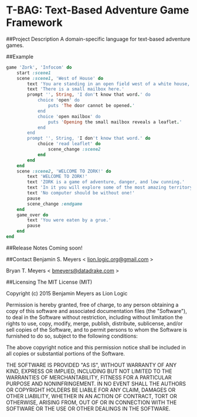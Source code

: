 # T-BAG: Text-Based Adventure Game Framework

##Project Description
A domain-specific language for text-based adventure games.

##Example
``` ruby
game 'Zork', 'Infocom' do
    start :scene1
    scene :scene1, 'West of House' do
        text 'You are standing in an open field west of a white house, with a boarded front door.'
        text 'There is a small mailbox here.'
        prompt '', String, 'I don't know that word.' do
            choice 'open' do
                puts 'The door cannot be opened.'
            end
            choice 'open mailbox' do
                puts 'Opening the small mailbox reveals a leaflet.'
            end
        end
        prompt '', String, 'I don't know that word.' do
            choice 'read leaflet' do
                scene_change :scene2
            end
        end
    end
    scene :scene2, 'WELCOME TO ZORK!' do
        text 'WELCOME TO ZORK!'
        text 'ZORK is a game of adventure, danger, and low cunning.'
        text 'In it you will explore some of the most amazing territory ever seen by mortals.'
        text 'No computer should be without one!'
        pause
        scene_change :endgame
    end
    game_over do
        text 'You were eaten by a grue.'
        pause
    end
end
```
##Release Notes
Coming soon!

##Contact
Benjamin S. Meyers < <lion.logic.org@gmail.com> >

Bryan T. Meyers < <bmeyers@datadrake.com> >

##Licensing
The MIT License (MIT)

Copyright (c) 2015 Benjamin Meyers as Lion Logic

Permission is hereby granted, free of charge, to any person obtaining a copy
of this software and associated documentation files (the "Software"), to deal
in the Software without restriction, including without limitation the rights
to use, copy, modify, merge, publish, distribute, sublicense, and/or sell
copies of the Software, and to permit persons to whom the Software is
furnished to do so, subject to the following conditions:

The above copyright notice and this permission notice shall be included in all
copies or substantial portions of the Software.

THE SOFTWARE IS PROVIDED "AS IS", WITHOUT WARRANTY OF ANY KIND, EXPRESS OR
IMPLIED, INCLUDING BUT NOT LIMITED TO THE WARRANTIES OF MERCHANTABILITY,
FITNESS FOR A PARTICULAR PURPOSE AND NONINFRINGEMENT. IN NO EVENT SHALL THE
AUTHORS OR COPYRIGHT HOLDERS BE LIABLE FOR ANY CLAIM, DAMAGES OR OTHER
LIABILITY, WHETHER IN AN ACTION OF CONTRACT, TORT OR OTHERWISE, ARISING FROM,
OUT OF OR IN CONNECTION WITH THE SOFTWARE OR THE USE OR OTHER DEALINGS IN THE
SOFTWARE.
